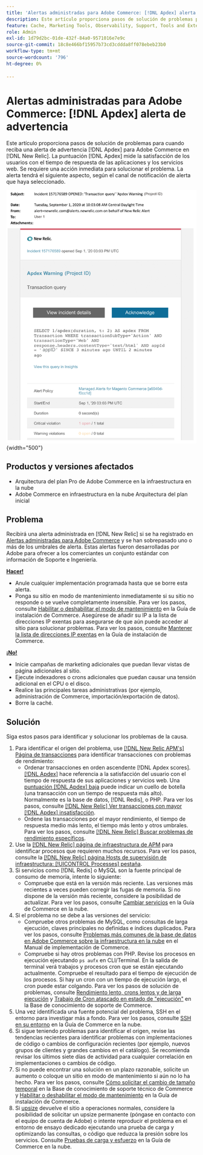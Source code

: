 ```yaml
---
title: 'Alertas administradas para Adobe Commerce: [!DNL Apdex] alerta de advertencia'
description: Este artículo proporciona pasos de solución de problemas para cuando reciba una alerta de advertencia  [!DNL Apdex] para Adobe Commerce en [!DNL New Relic]. The [!DNL Apdex] score mide la satisfacción de los usuarios con el tiempo de respuesta de las aplicaciones y servicios web. Se requiere una acción inmediata para solucionar el problema.
feature: Cache, Marketing Tools, Observability, Support, Tools and External Services
role: Admin
exl-id: 1d79d2bc-01de-432f-84a0-9571016e7e9c
source-git-commit: 18c8e466bf15957b73cd3cddda8ff078ebeb23b0
workflow-type: tm+mt
source-wordcount: '796'
ht-degree: 0%

---
```


# Alertas administradas para Adobe Commerce: [!DNL Apdex] alerta de advertencia

Este artículo proporciona pasos de solución de problemas para cuando reciba una alerta de advertencia [!DNL Apdex] para Adobe Commerce en [!DNL New Relic]. La puntuación [!DNL Apdex] mide la satisfacción de los usuarios con el tiempo de respuesta de las aplicaciones y los servicios web. Se requiere una acción inmediata para solucionar el problema. La alerta tendrá el siguiente aspecto, según el canal de notificación de alerta que haya seleccionado.

![alerta de advertencia de apdex](../../assets/managed-alerts/apdex-warning-magento-managed.png){width="500"}

## Productos y versiones afectados

* Arquitectura del plan Pro de Adobe Commerce en la infraestructura en la nube
* Adobe Commerce en infraestructura en la nube Arquitectura del plan inicial

## Problema

Recibirá una alerta administrada en [!DNL New Relic] si se ha registrado en [Alertas administradas para Adobe Commerce](managed-alerts-for-magento-commerce.md) y se han sobrepasado uno o más de los umbrales de alerta. Estas alertas fueron desarrolladas por Adobe para ofrecer a los comerciantes un conjunto estándar con información de Soporte e Ingeniería.

<u> **Hacer!** </u>

* Anule cualquier implementación programada hasta que se borre esta alerta.
* Ponga su sitio en modo de mantenimiento inmediatamente si su sitio no responde o se vuelve completamente insensible. Para ver los pasos, consulte [Habilitar o deshabilitar el modo de mantenimiento](https://experienceleague.adobe.com/en/docs/commerce-operations/installation-guide/tutorials/maintenance-mode) en la Guía de instalación de Commerce. Asegúrese de añadir su IP a la lista de direcciones IP exentas para asegurarse de que aún puede acceder al sitio para solucionar problemas. Para ver los pasos, consulte [Mantener la lista de direcciones IP exentas](https://experienceleague.adobe.com/en/docs/commerce-operations/installation-guide/tutorials/maintenance-mode#maintain-the-list-of-exempt-ip-addresses) en la Guía de instalación de Commerce.

<u>**¡No!**</u>

* Inicie campañas de marketing adicionales que puedan llevar vistas de página adicionales al sitio.
* Ejecute indexadores o crons adicionales que puedan causar una tensión adicional en el CPU o el disco.
* Realice las principales tareas administrativas (por ejemplo, administración de Commerce, importación/exportación de datos).
* Borre la caché.

## Solución

Siga estos pasos para identificar y solucionar los problemas de la causa.

1. Para identificar el origen del problema, use [[!DNL New Relic APM's] Página de transacciones](https://docs.newrelic.com/docs/apm/applications-menu/monitoring/transactions-page-find-specific-performance-problems) para identificar transacciones con problemas de rendimiento:
   * Ordenar transacciones en orden ascendente [!DNL Apdex scores]. [[!DNL Apdex]](https://docs.newrelic.com/docs/apm/new-relic-apm/apdex/apdex-measure-user-satisfaction) hace referencia a la satisfacción del usuario con el tiempo de respuesta de sus aplicaciones y servicios web. Una [puntuación [!DNL Apdex] baja](managed-alerts-for-magento-commerce-apdex-warning-alert.md) puede indicar un cuello de botella (una transacción con un tiempo de respuesta más alto). Normalmente es la base de datos, [!DNL Redis], o PHP. Para ver los pasos, consulte [[!DNL New Relic] Ver transacciones con mayor [!DNL Apdex] insatisfacción](https://docs.newrelic.com/docs/apm/new-relic-apm/apdex/view-your-apdex-score#apdex-dissat).
   * Ordene las transacciones por el mayor rendimiento, el tiempo de respuesta medio más lento, el tiempo más lento y otros umbrales. Para ver los pasos, consulte [[!DNL New Relic] Buscar problemas de rendimiento específicos](https://docs.newrelic.com/docs/apm/applications-menu/monitoring/transactions-page-find-specific-performance-problems).
1. Use la [[!DNL New Relic] página de infraestructura de APM](https://docs.newrelic.com/docs/infrastructure/infrastructure-ui-pages/infra-hosts-ui-page/) para identificar procesos que requieren muchos recursos. Para ver los pasos, consulte la [[!DNL New Relic] página Hosts de supervisión de infraestructura: [!UICONTROL Processes] pestaña](https://docs.newrelic.com/docs/infrastructure/infrastructure-ui-pages/infra-hosts-ui-page/#processes).
1. Si servicios como [!DNL Redis] o MySQL son la fuente principal de consumo de memoria, intente lo siguiente:
   * Compruebe que está en la versión más reciente. Las versiones más recientes a veces pueden corregir las fugas de memoria. Si no dispone de la versión más reciente, considere la posibilidad de actualizar. Para ver los pasos, consulte [Cambiar servicios](https://experienceleague.adobe.com/docs/commerce-cloud-service/user-guide/configure/service/services-yaml.html) en la Guía de Commerce en la nube.
1. Si el problema no se debe a las versiones del servicio:
   * Compruebe otros problemas de MySQL, como consultas de larga ejecución, claves principales no definidas e índices duplicados. Para ver los pasos, consulte [Problemas más comunes de la base de datos en Adobe Commerce sobre la infraestructura en la nube](https://experienceleague.adobe.com/docs/commerce-operations/implementation-playbook/best-practices/maintenance/resolve-database-performance-issues.html) en el Manual de implementación de Commerce.
   * Compruebe si hay otros problemas con PHP. Revise los procesos en ejecución ejecutando `ps aufx` en CLI/Terminal. En la salida de terminal verá trabajos y procesos cron que se están ejecutando actualmente. Compruebe el resultado para el tiempo de ejecución de los procesos. Si hay un cron con un tiempo de ejecución largo, el cron puede estar colgando. Para ver los pasos de solución de problemas, consulte [Rendimiento lento, crons lentos y de larga ejecución](https://experienceleague.adobe.com/en/docs/commerce-knowledge-base/kb/troubleshooting/miscellaneous/slow-performance-slow-and-long-running-crons) y [Trabajo de Cron atascado en estado de &quot;ejecución&quot;](https://experienceleague.adobe.com/en/docs/commerce-knowledge-base/kb/troubleshooting/miscellaneous/cron-job-is-stuck-in-running-status) en la Base de conocimiento de soporte de Commerce.
1. Una vez identificada una fuente potencial del problema, SSH en el entorno para investigar más a fondo. Para ver los pasos, consulte [SSH en su entorno](https://experienceleague.adobe.com/en/docs/commerce-cloud-service/user-guide/develop/secure-connections#ssh) en la Guía de Commerce en la nube.
1. Si sigue teniendo problemas para identificar el origen, revise las tendencias recientes para identificar problemas con implementaciones de código o cambios de configuración recientes (por ejemplo, nuevos grupos de clientes y grandes cambios en el catálogo). Se recomienda revisar los últimos siete días de actividad para cualquier correlación en implementaciones o cambios de código.
1. Si no puede encontrar una solución en un plazo razonable, solicite un aumento o coloque un sitio en modo de mantenimiento si aún no lo ha hecho. Para ver los pasos, consulte [Cómo solicitar el cambio de tamaño temporal](https://experienceleague.adobe.com/en/docs/commerce-knowledge-base/kb/how-to/how-to-request-temporary-magento-upsize) en la Base de conocimiento de soporte técnico de Commerce y [Habilitar o deshabilitar el modo de mantenimiento](https://experienceleague.adobe.com/en/docs/commerce-operations/installation-guide/tutorials/maintenance-mode) en la Guía de instalación de Commerce.
1. Si [upsize](https://experienceleague.adobe.com/en/docs/commerce-knowledge-base/kb/how-to/how-to-request-temporary-magento-upsize) devuelve el sitio a operaciones normales, considere la posibilidad de solicitar un upsize permanente (póngase en contacto con el equipo de cuenta de Adobe) o intente reproducir el problema en el entorno de ensayo dedicado ejecutando una prueba de carga y optimizando las consultas, o código que reduzca la presión sobre los servicios. Consulte [Pruebas de carga y esfuerzo](https://experienceleague.adobe.com/en/docs/commerce-cloud-service/user-guide/develop/test/staging-and-production#load-and-stress-testing) en la Guía de Commerce en la nube.
